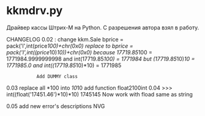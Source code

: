 # kkmdrv.py
Драйвер кассы Штрих-М на Python. С разрешения автора взял в работу.

CHANGELOG 
   0.02 : change kkm.Sale
               bprice = pack('l',int(price*100)+chr(0x0)
               replace to
               bprice = pack('l',int((price*10)*10))+chr(0x0)
               because 17719.85*100 = 1771984.9999999998 and int(17719.85*100) = 1771984
               but     (17719.85*10)*10 = 1771985.0 and int((17719.85*10)*10)  = 1771985

               Add DUMMY class
  0.03    replace all *100 into *10*10 
          add function float2100int
  0.04    >>> int((float('17451.46')*10)*10)
          1745145
          Now work with fload same as string

  0.05    add new error's descriptions NVG

